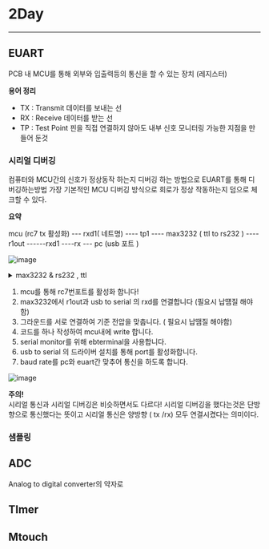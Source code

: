 # 2Day 
---

## EUART ##

PCB 내 MCU를 통해 외부와 입출력등의 통신을 할 수 있는 장치 (레지스터) 

**용어 정리**

- TX	: Transmit	데이터를 보내는 선
- RX	: Receive	데이터를 받는 선
- TP : Test Point 핀을 직접 연결하지 않아도 내부 신호 모니터링 가능한 지점을 만들어 둔것
  

### 시리얼 디버깅  ###
컴퓨터와 MCU간의 신호가 정상동작 하는지 디버깅 하는 방법으로 EUART를 통해 디버깅하는방법 
가장 기본적인 MCU 디버깅 방식으로 회로가 정상 작동하는지 덤으로 체크할 수 있다. 

**요약**

mcu (rc7 tx 활성화) --- rxd1( 네트명) ---- tp1 ---- max3232 ( ttl to rs232 ) ---- r1out ------rxd1 ----rx --- pc (usb 포트 ) 

![image](https://github.com/user-attachments/assets/6e5edead-b270-41cc-bc50-84a3a751245c)

<details> 
<summary>max3232 & rs232 , ttl </summary>

### max3232 ###
MAX3232 = TTL ↔ RS-232 레벨 변환기. PC와 MCU를 안전하게 이어주는 다리! 레벨 시프터! 

### rs232  & TTL ### 
| 구분       | RS-232                          | TTL                                |
|------------|----------------------------------|-------------------------------------|
| 역할       | PC나 장비 간 통신 표준           | MCU가 쓰는 논리 신호 레벨           |
| 전압 범위  | ±3V ~ ±12V                      | 0V ~ 5V 또는 3.3V                   |
| 신호 의미  | +전압 = 0, -전압 = 1 (역전됨!)   | 0V = 0, 5V = 1 (직관적)             |
| 목적       | 멀리, 강하게 보내는 통신         | MCU 내부나 짧은 거리 신호 처리      |
| 필요 회로  | RS-232는 레벨 변환 회로 필요 (ex. MAX3232) | MCU 간 바로 연결 가능    |


</details> 


1. mcu를 통해 rc7번포트를 활성화 합니다!
2. max3232에서 r1out과 usb to serial 의 rxd를 연결합니다 (필요시 납떔질 해야함)
3. 그라운드를 서로 연결하여 기준 전압을 맞춥니다. ( 필요시 납땜질 해야함) 
4. 코드를 하나 작성하여 mcu내에 write 합니다.
5. serial monitor를 위해 ebterminal을 사용합니다.
6. usb to serial 의 드라이버 설치를 통해 port를 활성화합니다.
7. baud rate를 pc와 euart간 맞추어 통신을 하도록 합니다.


![image](https://github.com/user-attachments/assets/f75e8503-f482-4b8f-ba9c-7989a086e590)

   






**주의!**  
시리얼 통신과 시리얼 디버깅은 비슷하면서도 다르다!
시리얼 디버깅을 했다는것은 단방향으로 통신했다는 뜻이고 시리얼 통신은 양방향 ( tx /rx) 모두 연결시켰다는 의미이다. 


### 샘플링 




## ADC ## 
Analog to digital converter의 약자로 




## TImer ## 




## Mtouch ## 








